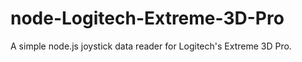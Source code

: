 # node-Logitech-Extreme-3D-Pro
A simple node.js joystick data reader for Logitech's Extreme 3D Pro.
